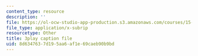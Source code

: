 ```yaml
---
content_type: resource
description: ''
file: https://ol-ocw-studio-app-production.s3.amazonaws.com/courses/15-071-the-analytics-edge-spring-2017/8d6347637d195aa6af1e69caeb90b9bd_ruFpq-_wpc0.vtt
file_type: application/x-subrip
resourcetype: Other
title: 3play caption file
uid: 8d634763-7d19-5aa6-af1e-69caeb90b9bd
---
```

